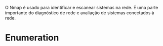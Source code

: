 O Nmap é usado para identificar e escanear sistemas na rede. É uma parte importante do diagnóstico de rede e avaliação de sistemas conectados à rede.

# Enumeration
